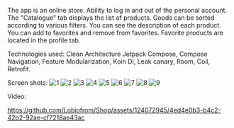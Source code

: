 The app is an online store. 
Ability to log in and out of the personal account. 
The "Catalogue" tab displays the list of products. Goods can be sorted according to various filters. You can see the description of each product.
You can add to favorites and remove from favorites. 
Favorite products are located in the profile tab.  

Technologies used:
Clean Architecture
Jetpack Compose,
Compose Navigation,
Feature Modularization,
Koin DI,
Leak canary,
Room,
Coil,
Retrofit.

Screen shots:
![1](https://github.com/Lobiofrom/Shop/assets/124072945/919a0920-8314-47f8-b114-ff67b25adc49)
![2](https://github.com/Lobiofrom/Shop/assets/124072945/64201990-6d8a-4bdf-b906-e9f0a041dc7f)
![3](https://github.com/Lobiofrom/Shop/assets/124072945/9f4c367e-fb0f-400b-9c7f-d2821c3e27bb)
![4](https://github.com/Lobiofrom/Shop/assets/124072945/e6f6b872-cf5e-422e-949d-bbb49ab6d9a7)
![5](https://github.com/Lobiofrom/Shop/assets/124072945/acf84a55-1d3c-4df9-be6b-e214471839b3)
![6](https://github.com/Lobiofrom/Shop/assets/124072945/0cc17c90-a992-4715-8080-29330bf7f246)
![7](https://github.com/Lobiofrom/Shop/assets/124072945/493f4364-59e4-4bb4-b136-90566c03b547)
![8](https://github.com/Lobiofrom/Shop/assets/124072945/d7ef0339-2554-43e1-a913-affa424bc174)
![9](https://github.com/Lobiofrom/Shop/assets/124072945/25710ca6-7607-4183-bf2d-5fccb2c296e5)

Video:

https://github.com/Lobiofrom/Shop/assets/124072945/4ed4e0b3-b4c2-42b2-92ae-cf7218ae43ac


